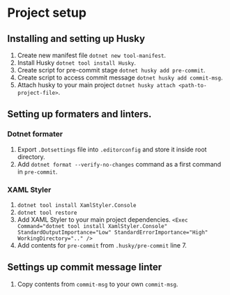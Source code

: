 # Project setup

## Installing and setting up Husky

1. Create new manifest file `dotnet new tool-manifest`.
2. Install Husky `dotnet tool install Husky`.
3. Create script for pre-commit stage `dotnet husky add pre-commit`.
4. Create script to access commit message `dotnet husky add commit-msg`.
5. Attach husky to your main project `dotnet husky attach <path-to-project-file>`.

## Setting up formaters and linters.

### Dotnet formater

1. Export `.Dotsettings` file into `.editorconfig` and store it inside root directory.
2. Add `dotnet format --verify-no-changes` command as a first command in `pre-commit`.

### XAML Styler

1. `dotnet tool install XamlStyler.Console`
2. `dotnet tool restore`
3. Add XAML Styler to your main project dependencies.
   `<Exec Command="dotnet tool install XamlStyler.Console" StandardOutputImportance="Low" StandardErrorImportance="High" WorkingDirectory=".." />`
4. Add contents for `pre-commit` from `.husky/pre-commit` line 7.

## Settings up commit message linter

1. Copy contents from `commit-msg` to your own `commit-msg`.
